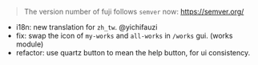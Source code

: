 > The version number of fuji follows `semver` now: https://semver.org/ 
 
- i18n: new translation for `zh_tw`. @yichifauzi
- fix: swap the icon of `my-works` and `all-works` in `/works` gui. (works module)
- refactor: use quartz button to mean the help button, for ui consistency.
